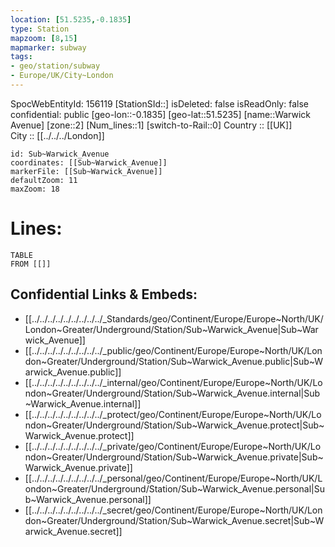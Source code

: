 ```yaml
---
location: [51.5235,-0.1835] 
type: Station 
mapzoom: [8,15] 
mapmarker: subway 
tags:
- geo/station/subway
- Europe/UK/City~London
---
```

SpocWebEntityId: 156119
[StationSId::] 
isDeleted: false
isReadOnly: false
confidential: public
[geo-lon::-0.1835] 
[geo-lat::51.5235] 
[name::Warwick Avenue] 
[zone::2] 
[Num_lines::1] 
[switch-to-Rail::0] 
Country :: [[UK]]  
City :: [[../../../London]]  


```leaflet
id: Sub~Warwick_Avenue
coordinates: [[Sub~Warwick_Avenue]] 
markerFile: [[Sub~Warwick_Avenue]] 
defaultZoom: 11 
maxZoom: 18
```


# Lines: 
```dataview
TABLE 
FROM [[]] 
```

## Confidential Links & Embeds: 
- [[../../../../../../../../../_Standards/geo/Continent/Europe/Europe~North/UK/London~Greater/Underground/Station/Sub~Warwick_Avenue|Sub~Warwick_Avenue]] 
- [[../../../../../../../../../_public/geo/Continent/Europe/Europe~North/UK/London~Greater/Underground/Station/Sub~Warwick_Avenue.public|Sub~Warwick_Avenue.public]] 
- [[../../../../../../../../../_internal/geo/Continent/Europe/Europe~North/UK/London~Greater/Underground/Station/Sub~Warwick_Avenue.internal|Sub~Warwick_Avenue.internal]] 
- [[../../../../../../../../../_protect/geo/Continent/Europe/Europe~North/UK/London~Greater/Underground/Station/Sub~Warwick_Avenue.protect|Sub~Warwick_Avenue.protect]] 
- [[../../../../../../../../../_private/geo/Continent/Europe/Europe~North/UK/London~Greater/Underground/Station/Sub~Warwick_Avenue.private|Sub~Warwick_Avenue.private]] 
- [[../../../../../../../../../_personal/geo/Continent/Europe/Europe~North/UK/London~Greater/Underground/Station/Sub~Warwick_Avenue.personal|Sub~Warwick_Avenue.personal]] 
- [[../../../../../../../../../_secret/geo/Continent/Europe/Europe~North/UK/London~Greater/Underground/Station/Sub~Warwick_Avenue.secret|Sub~Warwick_Avenue.secret]] 

